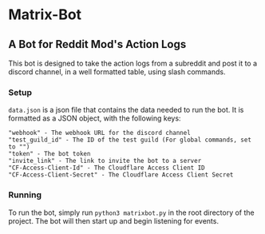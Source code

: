 # Matrix-Bot

## A Bot for Reddit Mod's Action Logs

This bot is designed to take the action logs from a subreddit and post it to a discord channel, in a well formatted table, using slash commands.

### Setup

`data.json` is a json file that contains the data needed to run the bot. It is formatted as a JSON object, with the following keys:

```
"webhook" - The webhook URL for the discord channel
"test_guild_id" - The ID of the test guild (For global commands, set to "")
"token" - The bot token
"invite_link" - The link to invite the bot to a server
"CF-Access-Client-Id" - The Cloudflare Access Client ID
"CF-Access-Client-Secret" - The Cloudflare Access Client Secret
```

### Running

To run the bot, simply run `python3 matrixbot.py` in the root directory of the project. The bot will then start up and begin listening for events.
